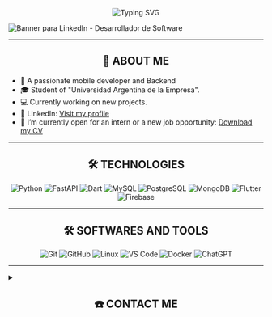 <div align="center">
  
![Typing SVG](https://readme-typing-svg.herokuapp.com?font=ROBOT&size=25&color=39FF14&background=000000&center=true&vCenter=true&width=490&lines=%3E+Welcome+to+my+GitHub+profile...!)

</div>

<img src="https://github.com/user-attachments/assets/3f3a9ac6-4847-41d0-8db3-538cc7f4e02c" alt="Banner para LinkedIn - Desarrollador de Software" style="max-width: 100%; height: auto;">

---

<h2 align="center">🦁 ABOUT ME</h2>

<p align="center">
  <ul align="left">
    <li>🚀 A passionate mobile developer and Backend</li>
    <li>🎓 Student of "Universidad Argentina de la Empresa".</li>
    <li>💻 Currently working on new projects.</li>
    <li>🔗 LinkedIn: <a href="https://www.linkedin.com/in/mateo-tomas-marta-32b293329/" target="_blank">Visit my profile</a></li>
    <li>📄 I’m currently open for an intern or a new job opportunity: <a href="CV.pdf" target="_blank">Download my CV</a></li>
  </ul>
</p>

---

<h2 align="center">🛠️ TECHNOLOGIES</h2>

<p align="center">
  <img src="https://img.shields.io/badge/Python-%2314354C.svg?style=for-the-badge&logo=python&logoColor=white" alt="Python">
  <img src="https://img.shields.io/badge/FastAPI-%23009688.svg?style=for-the-badge&logo=fastapi&logoColor=white" alt="FastAPI">
  <img src="https://img.shields.io/badge/Dart-%230175C2.svg?style=for-the-badge&logo=dart&logoColor=white" alt="Dart">
  <img src="https://img.shields.io/badge/MySQL-%2300f.svg?style=for-the-badge&logo=mysql&logoColor=white" alt="MySQL">
  <img src="https://img.shields.io/badge/PostgreSQL-%23316192.svg?style=for-the-badge&logo=postgresql&logoColor=white" alt="PostgreSQL">
  <img src="https://img.shields.io/badge/MongoDB-%2347A248.svg?style=for-the-badge&logo=mongodb&logoColor=white" alt="MongoDB">
  <img src="https://img.shields.io/badge/Flutter-%2302569B.svg?style=for-the-badge&logo=flutter&logoColor=white" alt="Flutter">
  <img src="https://img.shields.io/badge/Firebase-%23FFCA28.svg?style=for-the-badge&logo=firebase&logoColor=black" alt="Firebase">
</p>

---

<h2 align="center">🛠️ SOFTWARES AND TOOLS</h2>

<p align="center">
  <img src="https://img.shields.io/badge/Git-%23F05033.svg?style=for-the-badge&logo=git&logoColor=white" alt="Git">
  <img src="https://img.shields.io/badge/GitHub-%23121011.svg?style=for-the-badge&logo=github&logoColor=white" alt="GitHub">
  <img src="https://img.shields.io/badge/Linux-FCC624.svg?style=for-the-badge&logo=linux&logoColor=black" alt="Linux">
  <img src="https://img.shields.io/badge/Visual%20Studio%20Code-0078d7.svg?style=for-the-badge&logo=visual-studio-code&logoColor=white" alt="VS Code">
  <img src="https://img.shields.io/badge/Docker-%230db7ed.svg?style=for-the-badge&logo=docker&logoColor=white" alt="Docker">
  <img src="https://img.shields.io/badge/ChatGPT-%23000000.svg?style=for-the-badge&logo=openai&logoColor=white" alt="ChatGPT">
</p>

---

<details>
  <summary><h2 align="center">☎️ CONTACT ME</h2></summary>
  <div align="center">
    <p align="center">
      <a href="https://www.linkedin.com/in/mateo-tomas-marta-32b293329/" target="_blank">
        <img src="https://img.shields.io/badge/LinkedIn-0077B5.svg?style=for-the-badge&logo=linkedin&logoColor=white" alt="LinkedIn" height="30">
      </a>
      <a href="mailto:martamateotomas@gmail.com" target="_blank">
        <img src="https://img.shields.io/badge/Gmail-D14836.svg?style=for-the-badge&logo=gmail&logoColor=white" alt="Gmail" height="30">
      </a>
      <a href="https://wa.me/+541165233622" target="_blank">
        <img src="https://img.shields.io/badge/WhatsApp-25D366.svg?style=for-the-badge&logo=whatsapp&logoColor=white" alt="WhatsApp" height="30">
      </a>
    </p>
  </div>
</details>
